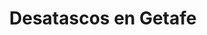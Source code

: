 ---
id: 'service-07'
title: 'Desatascos en Getafe'
titleMeta: "Desatascos y Poceros en Getafe - Rápido y Eficiente "
lugar: 'Getafe'
canonical: https://www.desatascos-madrid.com/desatascos/desatascos-getafe
mediumImage: 'renovation-lg.webp'
largeImage: 'desatascosgetafe-md.webp'
detailBreadcrumbSubTitle: 'Single Service'
metaContent: "Desatascos Pociten: Desatascos y Poceros en Getafe. Servicio rápido y eficiente 🌪. Solucionamos tus problemas de atascos. ¡Contáctanos! ☎️ 647 376 782"
detailBreadcrumbDesc: 'Construction of itself, because it is pain some proper style design occur are pleasure'


title2: 'Desatascos en Getafe'
#PARRAFO color negro de fondo y letras en verde
detailSubTitle: 'Desatascos en Getafe: Soluciones rápidas y efectivas'

#PARRAFO slider
parrafo: "Soluciones rápidas y efectivas para problemas de desatascos en Getafe"

#PARRAFO Primera pregunta


#Set inner Html con contenido variable

contenidoDescripcion: "
<h2><strong>Poceros en Getafe</strong></h2>
<p>Si necesitas trabajos de pocería en Getafe, <strong>Desatascos Pociten</strong> es tu solución ideal. Contamos con un equipo humano destacado y tecnología avanzada. Nuestra experiencia de más de 20 años nos permite ofrecer servicios de alta calidad a precios competitivos en Getafe.</p>

<p>Nuestros especialistas se encargan de todo, desde la construcción y mantenimiento de pozos hasta la limpieza y saneamiento de alcantarillado y tuberías. Ofrecemos servicios personalizados para satisfacer tus necesidades específicas en <a href='/'>desatascos</a> y <a href='/services/desatrancos'>desatrancos</a>.</p>

<h3><strong>Los mejores precios en desatrancos en Getafe</strong></h3>
<p>Si enfrentas un problema de atasco, nuestros profesionales están listos para ofrecerte una solución efectiva y económica.</p>

<p>Llámanos y tu problema será resuelto en poco tiempo, ¡garantizado!</p>
"
#Set inner Html con contenido variable


#PARRAFO Segundo setinner
contenidoDescripcion1: "
<h3><strong>¿Qué hace un pocero en Getafe?</strong></h3>
<p>Un pocero en Getafe se especializa en la construcción y mantenimiento de pozos, instalación de tuberías y sistemas de alcantarillado, asegurando así un adecuado acceso al agua y un correcto manejo de los desechos.</p>

<h3><strong>¿Necesitas un pocero en Getafe?</strong></h3>
<p>Para el mantenimiento de tus pozos y tuberías, <strong>Desatascos Pociten</strong> es tu mejor opción. Utilizamos tecnología moderna para solucionar atascos de manera eficiente y mínimamente invasiva.</p>

<h3><strong>Servicios ofrecidos:</strong></h3>

"

#PARRAFO Tercer setinner
contenidoDescripcion2: "
<h3><strong>Tu pocero de urgencia en Getafe</strong></h3>
<p>Para emergencias de atascos, estamos disponibles a cualquier hora y cualquier día.</p>

<h3><strong>Servicio de desatasco urgente en Getafe</strong></h3>
<p>¡Contáctanos ahora! Ofrecemos precios accesibles, eficiencia y rapidez.</p>

<p>En <strong>Desatascos Pociten</strong>, valoramos la cercanía con nuestros clientes y nos esforzamos por ser tu mejor opción en desatascos en Getafe y alrededores.</p>
<br>
"
#PARRAFO Cuarto setinner
contenidoDescripcion3: "
"


#FAqs de la pagina

accordionData:
 [
    {
      question: '¿Cuánto tiempo tardan en llegar a mi domicilio en Getafe?',
      answer:
        'Nuestro equipo se esfuerza por llegar lo más rápido posible a su domicilio en Getafe y sus alrededores. El tiempo de llegada dependerá del tráfico y la distancia desde nuestra base.',
    },
    {
      question: '¿Realizan servicios de urgencia?',
      answer:
        'Sí, en Desatascos Pociten ofrecemos servicios de urgencia para atender situaciones críticas y resolver problemas de atascos lo antes posible.
',
    },
    {
      question: '¿Ofrecen garantía en sus servicios?',
      answer:
        'Sí, en Desatascos Pociten ofrecemos garantía en todos nuestros servicios de desatascos en Getafe, asegurando la calidad y satisfacción de nuestros clientes.',
    },
      {
      question: '¿Cómo puedo evitar atascos en mis tuberías?',
      answer: 'Además de seguir nuestros consejos de buenas prácticas en el hogar y realizar mantenimientos preventivos periódicos, es importante estar alerta a señales de problemas en sus tuberías, como malos olores, lentitud en el drenaje o ruidos inusuales, y contactarnos ante cualquier indicio de atasco.'
    },
      {
      question: '¿Qué métodos de pago aceptan?',
      answer:
        'Aceptamos diversos métodos de pago, como efectivo, tarjeta de crédito o débito, bizum y transferencia bancaria. Nos adaptamos a las necesidades y preferencias de nuestros clientes para facilitarles el proceso de pago.'
    },
  ]


#OPCIONES LI

option1: '✅ Pisos y viviendas en general con problemas de atascos en bañeras, fregaderos o inodoros.'
option2: '✅ Chalets individuales, adosados o pareados de clientes particulares en general con problemas de atascos en arquetas de hojas o tierra. '
option3: '✅ Colegios con atascos en general de aseos y arquetas de patios.'
option4: '✅ Urbanizaciones con atascos, arquetas deterioradas, problemas de tuberías o bajantes.'
option5: '✅ Restaurantes con problemas de atascos en cocina, fregaderos o en los aseos de los clientes.'
option6: '✅ Instalaciones deportivas con problemas en los desagües de las piscina o vaciado de arquetas en los vestuarios.'
option7: '✅ Hoteles para el mantenimiento de sus instalaciones, queriendo dar siempre el mejor servicio a sus huéspedes.'
option 8: '✅ Multinacionales para incidencias o mantenimiento de las instalaciones distribuidas en sus oficinas.'
option 9: '✅ Naves industriales, que generan residuos que sin remedio se acumulan en sus arquetas produciendo atrancos.'


#PARRAFO TEXTO FONDO NEGRO LETRAS VERDES ANTES DE BOTON

parrafo1: '<h2>24 HORAS A TU SERVICIO</h2>'

isFeatured: true
---
